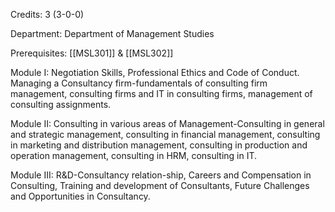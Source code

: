Credits: 3 (3-0-0)

Department: Department of Management Studies

Prerequisites: [[MSL301]] & [[MSL302]]

Module I: Negotiation Skills, Professional Ethics and Code of Conduct. Managing a Consultancy firm-fundamentals of consulting firm management, consulting firms and IT in consulting firms, management of consulting assignments.

Module II: Consulting in various areas of Management-Consulting in general and strategic management, consulting in financial management, consulting in marketing and distribution management, consulting in production and operation management, consulting in HRM, consulting in IT.

Module III: R&D-Consultancy relation-ship, Careers and Compensation in Consulting, Training and development of Consultants, Future Challenges and Opportunities in Consultancy.